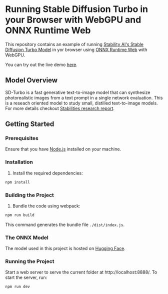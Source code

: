 # Running Stable Diffusion Turbo in your Browser with WebGPU and ONNX Runtime Web

This repository contains an example of running [Stability AI's Stable Diffusion Turbo Model](https://huggingface.co/stabilityai/sd-turbo) in yor browser using [ONNX Runtime Web](https://github.com/microsoft/onnxruntime) with WebGPU.

You can try out the live demo [here](https://guschmue.github.io/ort-webgpu/sd-turbo/index.html).

## Model Overview

SD-Turbo is a fast generative text-to-image model that can synthesize photorealistic images from a text prompt in a single network evaluation. This is a reseach oriented model to study small, distilled text-to-image models.
For more details checkout [Stabilities research report](https://stability.ai/research/adversarial-diffusion-distillation). 

## Getting Started

### Prerequisites

Ensure that you have [Node.js](https://nodejs.org/) installed on your machine.

### Installation

1. Install the required dependencies:

```sh
npm install
```

### Building the Project

1. Bundle the code using webpack:

```sh
npm run build
```

This command generates the bundle file `./dist/index.js`.

### The ONNX Model

The model used in this project is hosted on [Hugging Face](https://huggingface.co/schmuell/sd-turbo-ort-web). 


### Running the Project

Start a web server to serve the current folder at http://localhost:8888/. To start the server, run:

```sh
npm run dev
```
